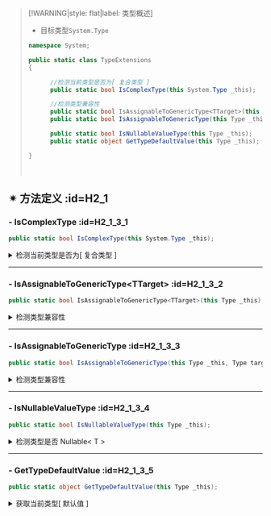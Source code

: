 <br/>



>[!WARNING|style: flat|label: 类型概述]
>
>- 目标类型`System.Type`
>
>```csharp
>namespace System;
>
>public static class TypeExtensions
>{
>
>       //检测当前类型是否为[ 复合类型 ]
>       public static bool IsComplexType(this System.Type _this);
>
>       //检测类型兼容性
>       public static bool IsAssignableToGenericType<TTarget>(this Type _this);
>       public static bool IsAssignableToGenericType(this Type _this, Type target);
>
>       public static bool IsNullableValueType(this Type _this);   //检测类型是否 Nullable<T>
>       public static object GetTypeDefaultValue(this Type _this); //获取当前类型[ 默认值 ]
>
>}
>
>
>```
>
>
>
><br/>

## ✴ 方法定义 :id=H2_1

### - <span class='spMethod'>IsComplexType</span>  :id=H2_1_3_1

```csharp
public static bool IsComplexType(this System.Type _this);

```



<details><summary class='spSummary'>检测当前类型是否为[ 复合类型 ]</summary> 
<!-- start -->   



>**参数项**
>
>- `[ _this ]`当前类型<span style='color:Blue'>( this )</span>
>
> ---
>
>
>
>**返回值**
>
>- `[ bool ]`<span style='color:Blue'>( true )</span>当前类型为复合类型
>
><br/>

```csharp
public class U : System.IDisposable
{
     public void Dispose()
     { }
}

Assert.IsTrue(typeof(int).IsComplexType() is false);
Assert.IsTrue(typeof(string).IsComplexType() is false);
Assert.IsTrue(typeof(U).IsComplexType() is true);  


```





<!-- end --> 
</details>

---



### - <span class='spMethod'>IsAssignableToGenericType\<TTarget></span> :id=H2_1_3_2

```csharp
public static bool IsAssignableToGenericType<TTarget>(this Type _this);

```

<details><summary class='spSummary'>检测类型兼容性</summary> 
<!-- start -->    



>**<span style='color:Blue'>泛型项</span>**
>
>- `[ TTarget ]`目标类型<span style='color:red'>[ 针对泛型 - 支持开放类型`< >`]</span>
>
>---
>
>
>
>**参数项**
>
>- `[ _this ]`当前类型<span style='color:Blue'>( this )</span>
>
>---
>
>**返回值**
>
>- `[ bool ]`<span style='color:Blue'>( true )</span>兼容目标类型`TTarget`
>
><br/>

```csharp
public class U : System.IDisposable
{
     public void Dispose()
     { }
}

Assert.IsTrue(typeof(U).IsAssignableToGenericType<System.IDisposable>());
Assert.IsTrue(typeof(List<U>).IsAssignableToGenericType<IEnumerable<System.IDisposable>>());
Assert.IsTrue(typeof(List<U>).IsAssignableToGenericType<IEnumerable<>>());


```





<!-- end --> 
</details>

---



### - <span class='spMethod'>IsAssignableToGenericType</span> :id=H2_1_3_3

```csharp
public static bool IsAssignableToGenericType(this Type _this, Type target);

```

<details><summary class='spSummary'>检测类型兼容性</summary> 
<!-- start -->    

>**参数项**
>
>- `[ _this ]`当前类型<span style='color:Blue'>( _this )</span>
>- `[ target ]`目标类型<span style='color:red'>[ 针对泛型 - 支持开放类型`< >`]</span>
>
>---
>
>**返回值**
>
>- `[ bool ]`<span style='color:Blue'>( true )</span>兼容目标类型`target `
>
><br/>

```csharp
public class U : System.IDisposable
{
     public void Dispose()
     { }
}

Assert.IsTrue(typeof(U).IsAssignableToGenericType(typeof(System.IDisposable));
Assert.IsTrue(typeof(List<U>).IsAssignableToGenericType(typeof(IEnumerable<System.IDisposable>)));
Assert.IsTrue(typeof(List<U>).IsAssignableToGenericType(typeof(IEnumerable<>)));


```



<!-- end --> 
</details>

---



### - <span class='spMethod'>IsNullableValueType</span> :id=H2_1_3_4

```csharp
public static bool IsNullableValueType(this Type _this);

```

<details><summary class='spSummary'>检测类型是否 Nullable< T > </summary> 
<!-- start -->    


>**参数项**
>
>- `[ _this ]`当前类型<span style='color:Blue'>( _this )</span>
>
>---
>
>**返回值**
>
>- `[ bool ]`<span style='color:Blue'>( true )</span>目标类型是`Nullable<T>`
>
><br/>





<!-- end --> 
</details>

---

### - <span class='spMethod'>GetTypeDefaultValue</span> :id=H2_1_3_5

```csharp
public static object GetTypeDefaultValue(this Type _this);

```

<details><summary class='spSummary'>获取当前类型[ 默认值 ]</summary> 
<!-- start -->    


>**参数项**
>
>- `[ _this ]`当前类型<span style='color:Blue'>( _this )</span>
>
>---
>
>**返回值**
>
>- `[ object ]`当前类型默认值
>
><br/>

```csharp
Assert.AreEqual(typeof(object).GetTypeDefaultValue(), default(object));

Assert.AreEqual(typeof(int).GetTypeDefaultValue(), default(int));
Assert.AreEqual(typeof(Nullable<int>).GetTypeDefaultValue(), default(int));
Assert.AreEqual(typeof(bool).GetTypeDefaultValue(), default(bool));


```





<!-- end --> 
</details>
